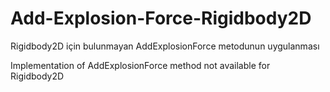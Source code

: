 # Add-Explosion-Force-Rigidbody2D
 
Rigidbody2D için bulunmayan AddExplosionForce metodunun uygulanması

Implementation of AddExplosionForce method not available for Rigidbody2D
